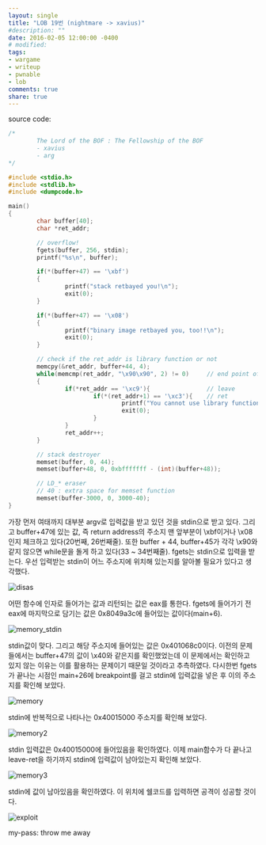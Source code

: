 ```yaml
---
layout: single
title: "LOB 19번 (nightmare -> xavius)"
#description: ""
date: 2016-02-05 12:00:00 -0400
# modified: 
tags: 
- wargame
- writeup
- pwnable
- lob
comments: true
share: true
---
```


source code:

```c
/*
        The Lord of the BOF : The Fellowship of the BOF
        - xavius
        - arg
*/

#include <stdio.h>
#include <stdlib.h>
#include <dumpcode.h>

main()
{
        char buffer[40];
        char *ret_addr;

        // overflow!
        fgets(buffer, 256, stdin);
        printf("%s\n", buffer);

        if(*(buffer+47) == '\xbf')
        {
                printf("stack retbayed you!\n");
                exit(0);
        }

        if(*(buffer+47) == '\x08')
        {
                printf("binary image retbayed you, too!!\n");
                exit(0);
        }

        // check if the ret_addr is library function or not
        memcpy(&ret_addr, buffer+44, 4);
        while(memcmp(ret_addr, "\x90\x90", 2) != 0)     // end point of function
        {
                if(*ret_addr == '\xc9'){                // leave
                        if(*(ret_addr+1) == '\xc3'){    // ret
                                printf("You cannot use library function!\n");
                                exit(0);
                        }
                }
                ret_addr++;
        }

        // stack destroyer
        memset(buffer, 0, 44);
        memset(buffer+48, 0, 0xbfffffff - (int)(buffer+48));

        // LD_* eraser
        // 40 : extra space for memset function
        memset(buffer-3000, 0, 3000-40);
}
```

가장 먼저 여태까지 대부분 argv로 입력값을 받고 있던 것을 stdin으로 받고 있다.
그리고 buffer+47에 있는 값, 즉 return address의 주소지 맨 앞부분이 \xbf이거나 \x08인지 체크하고 있다(20번째, 26번째줄).
또한 buffer + 44, buffer+45가 각각 \x90와 같지 않으면 while문을 돌게 하고 있다(33 ~ 34번째줄).
fgets는 stdin으로 입력을 받는다. 우선 입력받는 stdin이 어느 주소지에 위치해 있는지를 알아볼 필요가 있다고 생각했다.

![disas](https://s01va.github.io/assets/images/2016-02-05-LOB-19/0.png)

어떤 함수에 인자로 들어가는 값과 리턴되는 값은 eax를 통한다. fgets에 들어가기 전 eax에 마지막으로 담기는 값은 0x8049a3c에 들어있는 값이다(main+6).

![memory_stdin](https://s01va.github.io/assets/images/2016-02-05-LOB-19/1.png)

stdin값이 맞다. 그리고 해당 주소지에 들어있는 값은 0x401068c0이다. 이전의 문제들에서는 buffer+47의 값이 \x40와 같은지를 확인했었는데 이 문제에서는 확인하고 있지 않는 이유는 이를 활용하는 문제이기 때문일 것이라고 추측하였다. 다시한번 fgets가 끝나는 시점인 main+26에 breakpoint를 걸고 stdin에 입력값을 넣은 후 이의 주소지를 확인해 보았다.

![memory](https://s01va.github.io/assets/images/2016-02-05-LOB-19/2.png)

stdin에 반복적으로 나타나는 0x40015000 주소지를 확인해 보았다.

![memory2](https://s01va.github.io/assets/images/2016-02-05-LOB-19/3.png)

stdin 입력값은 0x40015000에 들어있음을 확인하였다. 이제 main함수가 다 끝나고 leave-ret을 하기까지 stdin에 입력값이 남아있는지 확인해 보았다.

![memory3](https://s01va.github.io/assets/images/2016-02-05-LOB-19/4.png)

stdin에 값이 남아있음을 확인하였다. 이 위치에 쉘코드를 입력하면 공격이 성공할 것이다.

![exploit](https://s01va.github.io/assets/images/2016-02-05-LOB-19/5.png)


my-pass: throw me away
